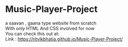# Music-Player-Project
a saavan , gaana type website from scratch
<br>
With only HTML And CSS involved for now 
<br>
You can check this out at:
<br>
Link : https://ritvikbhatia.github.io/Music-Player-Project/

